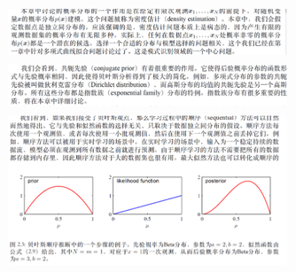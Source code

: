 ![image-20210220142531006](PRML.assets/image-20210220142531006.png)





![image-20210220142604761](PRML.assets/image-20210220142604761.png)





![image-20210220144013906](PRML.assets/image-20210220144013906.png)











